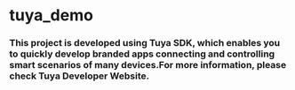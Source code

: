 # tuya_demo
### This project is developed using Tuya SDK, which enables you to quickly develop branded apps connecting and controlling smart scenarios of many devices.For more information, please check Tuya Developer Website.
